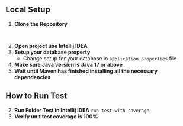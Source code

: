 ## Local Setup
1. **Clone the Repository**
```agsl
    
```
2. **Open project use Intellij IDEA**
3. **Setup your database property**
   - Change setup for your database in `application.properties` file
4. **Make sure Java version is Java 17 or above**
5. **Wait until Maven has finished installing all the necessary dependencies**

## How to Run Test
2. **Run Folder Test in Intellij IDEA** `run test with coverage`
3. **Verify unit test coverage is 100%**
